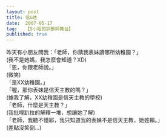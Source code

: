 ```yaml
---
layout: post
title: 信&姓
date:  2007-05-17
tag:   【S小姐的訓獸師舞台】
published: true 
---
```

昨天有小朋友問我：「老師，你猜我表妹讀哪所幼稚園？」<br>(我不是她媽，我怎麼會知道？XD)<br>「恩，你跟老師說。」<br>(微笑)<br>「是XX幼稚園。」<br>「喔，那你表妹是信天主教的嗎？」<br>(據我了解，XX幼稚園是信天主教的學校)<br>「老師，什麼是天主教？」<br>(我批哩趴拉的解釋一堆，想讓她了解)<br>「老師，我聽不懂耶，我只知道我的表妹不是信天主教，她姓賴。」<br>(差點沒笑倒...)